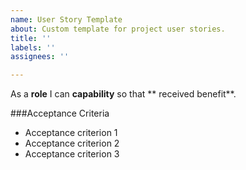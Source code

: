 ```yaml
---
name: User Story Template
about: Custom template for project user stories.
title: ''
labels: ''
assignees: ''

---
```


As a **role** I can **capability** so that ** received benefit**.

###Acceptance Criteria

- Acceptance criterion 1
- Acceptance criterion 2
- Acceptance criterion 3
